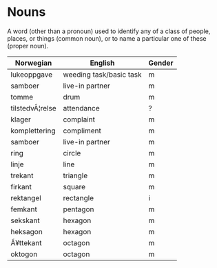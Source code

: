 # Nouns

A word (other than a pronoun) used to identify any of a class of people, places, or things (common noun), or to name a particular one of these (proper noun).

| Norwegian | English | Gender |
| --- | --- | --- |
| lukeoppgave | weeding task/basic task | m |
| samboer | live-in partner | m |
| tomme | drum | m |
| tilstedvÃ¦relse | attendance | ? |
| klager | complaint | m |
| komplettering | compliment | m |
| samboer | live-in partner | m |
| ring | circle | m |
| linje | line | m |
| trekant | triangle | m |
| firkant | square | m |
| rektangel | rectangle | i |
| femkant | pentagon | m |
| sekskant | hexagon | m |
| heksagon | hexagon | m |
| Ã¥ttekant | octagon | m |
| oktogon | octagon | m |
